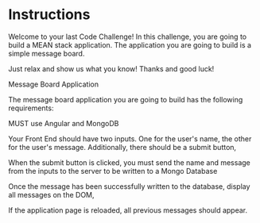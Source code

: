 # Instructions

Welcome to your last Code Challenge! In this challenge, you are going to build a MEAN stack application. The application you are going to build is a simple message board.

Just relax and show us what you know! Thanks and good luck!

Message Board Application

The message board application you are going to build has the following requirements:

MUST use Angular and MongoDB

Your Front End should have two inputs. One for the user's name, the other for the user's message. Additionally, there should be a submit button,

When the submit button is clicked, you must send the name and message from the inputs to the server to be written to a Mongo Database

Once the message has been successfully written to the database, display all messages on the DOM,

If the application page is reloaded, all previous messages should appear.
